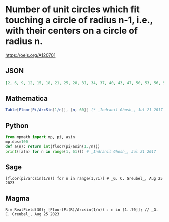 # Number of unit circles which fit touching a circle of radius n\-1, i\.e\., with their centers on a circle of radius n\.
https://oeis.org/A120701
## JSON
```JSON
[2, 6, 9, 12, 15, 18, 21, 25, 28, 31, 34, 37, 40, 43, 47, 50, 53, 56, 59, 62, 65, 69, 72, 75, 78, 81, 84, 87, 91, 94, 97, 100, 103, 106, 109, 113, 116, 119, 122, 125, 128, 131, 135, 138, 141, 144, 147, 150, 153, 157, 160, 163, 166, 169, 172, 175, 179, 182, 185, 188]
```
## Mathematica
```Mathematica
Table[Floor[Pi/ArcSin[1/n]], {n, 60}] (* _Indranil Ghosh_, Jul 21 2017 *)
```
## Python
```Python
from mpmath import mp, pi, asin
mp.dps=100
def a(n): return int(floor(pi/asin(1./n)))
print([a(n) for n in range(1, 61)]) # _Indranil Ghosh_, Jul 21 2017
```
## Sage
```Sage
[floor(pi/arcsin(1/n)) for n in range(1,71)] # _G. C. Greubel_, Aug 25 2023
```
## Magma
```Magma
R:= RealField(30); [Floor(Pi(R)/Arcsin(1/n)) : n in [1..70]]; // _G. C. Greubel_, Aug 25 2023
```
